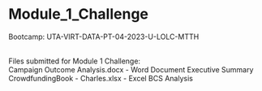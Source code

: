 # Module_1_Challenge
Bootcamp: UTA-VIRT-DATA-PT-04-2023-U-LOLC-MTTH

<br>Files submitted for Module 1 Challenge:</br>
Campaign Outcome Analysis.docx - Word Document Executive Summary
CrowdfundingBook - Charles.xlsx - Excel BCS Analysis
